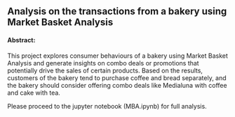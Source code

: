 ## Analysis on the transactions from a bakery using Market Basket Analysis

#### Abstract:

This project explores consumer behaviours of a bakery using Market Basket Analysis and generate insights on combo deals or promotions that potentially drive the sales of certain products. Based on the results, customers of the bakery tend to purchase coffee and bread separately, and the bakery should consider offering combo deals like Medialuna with coffee and cake with tea.

Please proceed to the jupyter notebook (MBA.ipynb) for full analysis.
